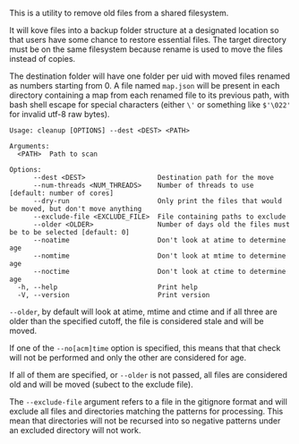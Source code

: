 This is a utility to remove old files from a shared filesystem.

It will kove files into a backup folder structure at a designated
location so that users have some chance to restore essential
files. The target directory must be on the same filesystem because
rename is used to move the files instead of copies.

The destination folder will have one folder per uid with moved files
renamed as numbers starting from 0. A file named `map.json` will be
present in each directory containing a map from each renamed file to
its previous path, with bash shell escape for special characters
(either `\'` or something like `$'\022'` for invalid utf-8 raw bytes).

```
Usage: cleanup [OPTIONS] --dest <DEST> <PATH>

Arguments:
  <PATH>  Path to scan

Options:
      --dest <DEST>                  Destination path for the move
      --num-threads <NUM_THREADS>    Number of threads to use [default: number of cores]
      --dry-run                      Only print the files that would be moved, but don't move anything
      --exclude-file <EXCLUDE_FILE>  File containing paths to exclude
      --older <OLDER>                Number of days old the files must be to be selected [default: 0]
      --noatime                      Don't look at atime to determine age
      --nomtime                      Don't look at mtime to determine age
      --noctime                      Don't look at ctime to determine age
  -h, --help                         Print help
  -V, --version                      Print version
```

`--older`, by default will look at atime, mtime and ctime and if all
three are older than the specified cutoff, the file is considered
stale and will be moved.

If one of the `--no[acm]time` option is specified, this means that
that check will not be performed and only the other are considered for
age.

If all of them are specified, or `--older` is not passed, all files
are considered old and will be moved (subect to the exclude file).

The `--exclude-file` argument refers to a file in the gitignore format
and will exclude all files and directories matching the patterns for
processing. This mean that directories will not be recursed into so
negative patterns under an excluded directory will not work.
